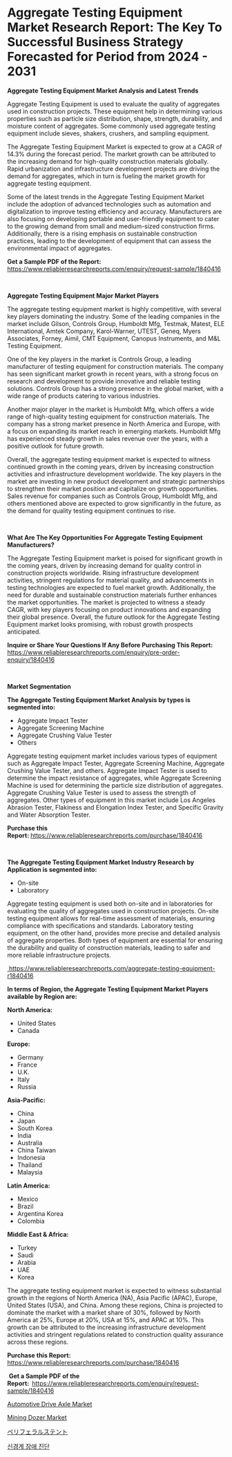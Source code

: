 <p><h1>Aggregate Testing Equipment Market Research Report: The Key To Successful Business Strategy Forecasted for Period from 2024 - 2031</h1></p><p><strong>Aggregate Testing Equipment Market Analysis and Latest Trends</strong></p>
<p><p>Aggregate Testing Equipment is used to evaluate the quality of aggregates used in construction projects. These equipment help in determining various properties such as particle size distribution, shape, strength, durability, and moisture content of aggregates. Some commonly used aggregate testing equipment include sieves, shakers, crushers, and sampling equipment.</p><p>The Aggregate Testing Equipment Market is expected to grow at a CAGR of 14.3% during the forecast period. The market growth can be attributed to the increasing demand for high-quality construction materials globally. Rapid urbanization and infrastructure development projects are driving the demand for aggregates, which in turn is fueling the market growth for aggregate testing equipment.</p><p>Some of the latest trends in the Aggregate Testing Equipment Market include the adoption of advanced technologies such as automation and digitalization to improve testing efficiency and accuracy. Manufacturers are also focusing on developing portable and user-friendly equipment to cater to the growing demand from small and medium-sized construction firms. Additionally, there is a rising emphasis on sustainable construction practices, leading to the development of equipment that can assess the environmental impact of aggregates.</p></p>
<p><strong>Get a Sample PDF of the Report:&nbsp;</strong> <a href="https://www.reliableresearchreports.com/enquiry/request-sample/1840416">https://www.reliableresearchreports.com/enquiry/request-sample/1840416</a></p>
<p>&nbsp;</p>
<p><strong>Aggregate Testing Equipment Major Market Players</strong></p>
<p><p>The aggregate testing equipment market is highly competitive, with several key players dominating the industry. Some of the leading companies in the market include Gilson, Controls Group, Humboldt Mfg, Testmak, Matest, ELE International, Amtek Company, Karol-Warner, UTEST, Geneq, Myers Associates, Forney, Aimil, CMT Equipment, Canopus Instruments, and M&L Testing Equipment.</p><p>One of the key players in the market is Controls Group, a leading manufacturer of testing equipment for construction materials. The company has seen significant market growth in recent years, with a strong focus on research and development to provide innovative and reliable testing solutions. Controls Group has a strong presence in the global market, with a wide range of products catering to various industries.</p><p>Another major player in the market is Humboldt Mfg, which offers a wide range of high-quality testing equipment for construction materials. The company has a strong market presence in North America and Europe, with a focus on expanding its market reach in emerging markets. Humboldt Mfg has experienced steady growth in sales revenue over the years, with a positive outlook for future growth.</p><p>Overall, the aggregate testing equipment market is expected to witness continued growth in the coming years, driven by increasing construction activities and infrastructure development worldwide. The key players in the market are investing in new product development and strategic partnerships to strengthen their market position and capitalize on growth opportunities. Sales revenue for companies such as Controls Group, Humboldt Mfg, and others mentioned above are expected to grow significantly in the future, as the demand for quality testing equipment continues to rise.</p></p>
<p>&nbsp;</p>
<p><strong>What Are The Key Opportunities For Aggregate Testing Equipment Manufacturers?</strong></p>
<p><p>The Aggregate Testing Equipment market is poised for significant growth in the coming years, driven by increasing demand for quality control in construction projects worldwide. Rising infrastructure development activities, stringent regulations for material quality, and advancements in testing technologies are expected to fuel market growth. Additionally, the need for durable and sustainable construction materials further enhances the market opportunities. The market is projected to witness a steady CAGR, with key players focusing on product innovations and expanding their global presence. Overall, the future outlook for the Aggregate Testing Equipment market looks promising, with robust growth prospects anticipated.</p></p>
<p><strong>Inquire or Share Your Questions If Any Before Purchasing This Report:</strong> <a href="https://www.reliableresearchreports.com/enquiry/pre-order-enquiry/1840416">https://www.reliableresearchreports.com/enquiry/pre-order-enquiry/1840416</a></p>
<p>&nbsp;</p>
<p><strong>Market Segmentation</strong></p>
<p><strong>The Aggregate Testing Equipment Market Analysis by types is segmented into:</strong></p>
<p><ul><li>Aggregate Impact Tester</li><li>Aggregate Screening Machine</li><li>Aggregate Crushing Value Tester</li><li>Others</li></ul></p>
<p><p>Aggregate testing equipment market includes various types of equipment such as Aggregate Impact Tester, Aggregate Screening Machine, Aggregate Crushing Value Tester, and others. Aggregate Impact Tester is used to determine the impact resistance of aggregates, while Aggregate Screening Machine is used for determining the particle size distribution of aggregates. Aggregate Crushing Value Tester is used to assess the strength of aggregates. Other types of equipment in this market include Los Angeles Abrasion Tester, Flakiness and Elongation Index Tester, and Specific Gravity and Water Absorption Tester.</p></p>
<p><strong>Purchase this Report:&nbsp;</strong><a href="https://www.reliableresearchreports.com/purchase/1840416">https://www.reliableresearchreports.com/purchase/1840416</a></p>
<p>&nbsp;</p>
<p><strong>The Aggregate Testing Equipment Market Industry Research by Application is segmented into:</strong></p>
<p><ul><li>On-site</li><li>Laboratory</li></ul></p>
<p><p>Aggregate testing equipment is used both on-site and in laboratories for evaluating the quality of aggregates used in construction projects. On-site testing equipment allows for real-time assessment of materials, ensuring compliance with specifications and standards. Laboratory testing equipment, on the other hand, provides more precise and detailed analysis of aggregate properties. Both types of equipment are essential for ensuring the durability and quality of construction materials, leading to safer and more reliable infrastructure projects.</p></p>
<p><a href="https://www.reliableresearchreports.com/aggregate-testing-equipment-r1840416">&nbsp;https://www.reliableresearchreports.com/aggregate-testing-equipment-r1840416</a></p>
<p><strong>In terms of Region, the Aggregate Testing Equipment Market Players available by Region are:</strong></p>
<p>
    <p> <strong> North America: </strong>
        <ul>
            <li>United States</li>
            <li>Canada</li>
        </ul>
        </p> 
    <p> <strong> Europe: </strong>
        <ul>
            <li>Germany</li>
            <li>France</li>
            <li>U.K.</li>
            <li>Italy</li>
            <li>Russia</li>
        </ul>
        </p> 
    <p> <strong> Asia-Pacific: </strong>
        <ul>
            <li>China</li>
            <li>Japan</li>
            <li>South Korea</li>
            <li>India</li>
            <li>Australia</li>
            <li>China Taiwan</li>
            <li>Indonesia</li>
            <li>Thailand</li>
            <li>Malaysia</li>
        </ul>
        </p> 
    <p> <strong> Latin America: </strong>
        <ul>
            <li>Mexico</li>
            <li>Brazil</li>
            <li>Argentina Korea</li>
            <li>Colombia</li>
        </ul>
        </p> 
    <p> <strong> Middle East & Africa: </strong>
        <ul>
            <li>Turkey</li>
            <li>Saudi</li>
            <li>Arabia</li>
            <li>UAE</li>
            <li>Korea</li>
        </ul>
    </p>
    </p>
<p><p>The aggregate testing equipment market is expected to witness substantial growth in the regions of North America (NA), Asia Pacific (APAC), Europe, United States (USA), and China. Among these regions, China is projected to dominate the market with a market share of 30%, followed by North America at 25%, Europe at 20%, USA at 15%, and APAC at 10%. This growth can be attributed to the increasing infrastructure development activities and stringent regulations related to construction quality assurance across these regions.</p></p>
<p><strong>Purchase this Report: </strong><a href="https://www.reliableresearchreports.com/purchase/1840416">https://www.reliableresearchreports.com/purchase/1840416</a></p>
<p>&nbsp;<strong>Get a Sample PDF of the Report:&nbsp;&nbsp;</strong><a href="https://www.reliableresearchreports.com/enquiry/request-sample/1840416">https://www.reliableresearchreports.com/enquiry/request-sample/1840416</a></p>
<p><strong></strong></p>
<p><p><a href="https://www.linkedin.com/pulse/analyzing-automotive-drive-axle-market-global-industry-1ow1e?trackingId=%2BorxaWOJAW3LnqYEy0BAww%3D%3D">Automotive Drive Axle Market</a></p><p><a href="https://www.linkedin.com/pulse/mining-dozer-market-outlook-industry-overview-forecast-hm1se?trackingId=SYxCR2SXl2YbzmY53z0Qpg%3D%3D">Mining Dozer Market</a></p><p><a href="https://github.com/sghwr779811674/Market-Research-Report-List-1/blob/main/967674237052.md">ペリフェラルステント</a></p><p><a href="https://medium.com/@kalimetz2023/%EC%8B%A0%EA%B2%BD%ED%95%99%EC%A0%81-%EC%9E%A5%EC%95%A0-%EC%A7%84%EB%8B%A8-%EC%8B%9C%EC%9E%A5-%EC%97%B0%EA%B5%AC-%EB%B3%B4%EA%B3%A0%EC%84%9C-%EA%B7%B8-%EC%97%AD%EC%82%AC-%EB%B0%8F-2024%EB%85%84%EB%B6%80%ED%84%B0-2031%EB%85%84%EA%B9%8C%EC%A7%80%EC%9D%98-%EC%98%88%EC%B8%A1-1d375ad7b647">신경계 장애 진단</a></p></p>